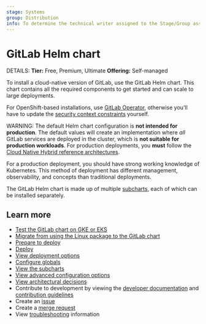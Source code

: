 ```yaml
---
stage: Systems
group: Distribution
info: To determine the technical writer assigned to the Stage/Group associated with this page, see https://handbook.gitlab.com/handbook/product/ux/technical-writing/#assignments
---
```


# GitLab Helm chart

DETAILS:
**Tier:** Free, Premium, Ultimate
**Offering:** Self-managed

To install a cloud-native version of GitLab, use the GitLab Helm chart.
This chart contains all the required components to get started and can scale to large deployments.

For OpenShift-based installations, use [GitLab Operator](https://docs.gitlab.com/operator/),
otherwise you'll have to update the [security context constraints](https://docs.gitlab.com/operator/security_context_constraints.html)
yourself.

WARNING:
The default Helm chart configuration is **not intended for production**.
The default values will create an implementation where _all_ GitLab services are
deployed in the cluster, which is **not suitable for production workloads**.
For production deployments, you **must** follow the [Cloud Native Hybrid reference architectures](installation/index.md#use-the-reference-architectures).

For a production deployment, you should have strong working knowledge of Kubernetes.
This method of deployment has different management, observability, and concepts than traditional deployments.

The GitLab Helm chart is made up of multiple [subcharts](charts/gitlab/index.md),
each of which can be installed separately.

## Learn more

- [Test the GitLab chart on GKE or EKS](quickstart/index.md)
- [Migrate from using the Linux package to the GitLab chart](installation/migration/index.md)
- [Prepare to deploy](installation/index.md)
- [Deploy](installation/deployment.md)
- [View deployment options](installation/command-line-options.md)
- [Configure globals](charts/globals.md)
- [View the subcharts](charts/gitlab/index.md)
- [View advanced configuration options](advanced/index.md)
- [View architectural decisions](architecture/index.md)
- Contribute to development by viewing the [developer documentation](development/index.md) and
  [contribution guidelines](https://gitlab.com/gitlab-org/charts/gitlab/tree/master/CONTRIBUTING.md)
- Create an [issue](https://gitlab.com/gitlab-org/charts/gitlab/-/issues)
- Create a [merge request](https://gitlab.com/gitlab-org/charts/gitlab/-/merge_requests)
- View [troubleshooting](troubleshooting/index.md) information

